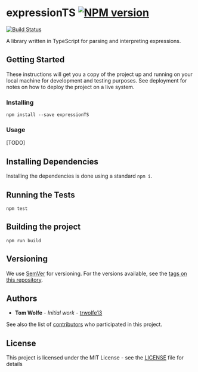 # expressionTS  [![NPM version](https://badge.fury.io/js/expressionts.svg)](http://badge.fury.io/js/expressionts)

[![Build Status](https://travis-ci.org/trwolfe13/expressionTS.svg?branch=master)](https://travis-ci.org/trwolfe13/expressionTS)

A library written in TypeScript for parsing and interpreting expressions.

## Getting Started

These instructions will get you a copy of the project up and running on your local machine for development and testing purposes. See deployment for notes on how to deploy the project on a live system.

### Installing

```batchfile
npm install --save expressionTS
```

### Usage

[TODO]

## Installing Dependencies

Installing the dependencies is done using a standard ```npm i```.

## Running the Tests

```shell
npm test
```

## Building the project

```shell
npm run build
```

## Versioning

We use [SemVer](http://semver.org/) for versioning. For the versions available, see the [tags on this repository](https://github.com/trwolfe13/dice/tags).

## Authors

* **Tom Wolfe** - *Initial work* - [trwolfe13](https://github.com/trwolfe13)

See also the list of [contributors](https://github.com/trwolfe13/dice/contributors) who participated in this project.

## License

This project is licensed under the MIT License - see the [LICENSE](LICENSE) file for details
